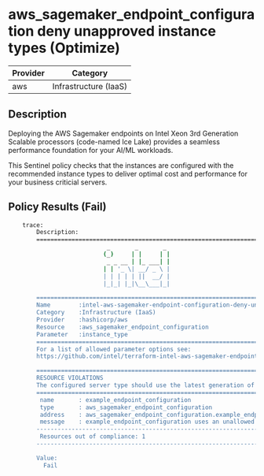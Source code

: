 # aws_sagemaker_endpoint_configuration deny unapproved instance types (Optimize)

| Provider            | Category                 |
|---------------------|--------------------------|
| aws                 | Infrastructure (IaaS)    |

## Description

Deploying the AWS Sagemaker endpoints on Intel Xeon 3rd Generation Scalable processors (code-named Ice Lake) provides a seamless performance foundation for your AI/ML workloads.

This Sentinel policy checks that the instances are configured with the recommended instance types to deliver optimal cost and performance for your business criticial servers.

## Policy Results (Fail)

```bash
    trace:
        Description:
        ========================================================================
                            _       _       _
                           (_)     | |     | |
                            _ _ __ | |_ ___| |
                           | | '_ \| __/ _ \ |
                           | | | | | ||  __/ |
                           |_|_| |_|\__\___|_|

        ========================================================================
        Name        :intel-aws-sagemaker-endpoint-configuration-deny-unapproved-instance-types.sentinel
        Category    :Infrastructure (IaaS)
        Provider    :hashicorp/aws
        Resource    :aws_sagemaker_endpoint_configuration
        Parameter   :instance_type
        ========================================================================
        For a list of allowed parameter options see:
        https://github.com/intel/terraform-intel-aws-sagemaker-endpoint/blob/main/policies.md

        ========================================================================
        RESOURCE VIOLATIONS
        The configured server type should use the latest generation of Intel Xeon Scalable processors
        ========================================================================
         name       : example_endpoint_configuration
         type       : aws_sagemaker_endpoint_configuration
         address    : aws_sagemaker_endpoint_configuration.example_endpoint_configuration
         message    : example_endpoint_configuration uses an unallowed server type.
        ------------------------------------------------------------------------
         Resources out of compliance: 1
        ------------------------------------------------------------------------

        Value:
          Fail
```
